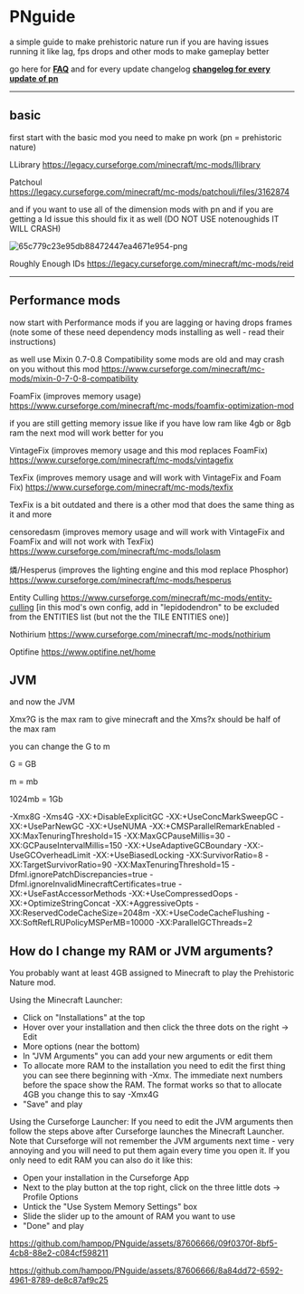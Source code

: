 # PNguide
a simple guide to make prehistoric nature run if you are having issues running it like lag, fps drops and other mods to make gameplay better

go here for [**FAQ**](FAQ.md) and for every update changelog [**changelog for every update of pn**](Update.md)
___

## basic 

first start with the basic
mod you need to make pn work (pn = prehistoric nature)

LLibrary
https://legacy.curseforge.com/minecraft/mc-mods/llibrary 

Patchoul  
https://legacy.curseforge.com/minecraft/mc-mods/patchouli/files/3162874 

and if you want to use all of the dimension mods with pn and if you are getting a Id issue this should fix it as well (DO NOT USE notenoughids IT WILL CRASH)

![65c779c23e95db88472447ea4671e954-png](https://github.com/hampop/PNguide/assets/87606666/3ff769d0-0164-4d53-9e54-90830ce2ebfb)

Roughly Enough IDs
https://legacy.curseforge.com/minecraft/mc-mods/reid 
___

##  Performance mods

now start with Performance mods if you are lagging or having drops frames 
(note some of these need dependency mods installing as well - read their instructions)

as well use Mixin 0.7-0.8 Compatibility some mods are old and may crash on you without this mod 
https://www.curseforge.com/minecraft/mc-mods/mixin-0-7-0-8-compatibility

Foam​Fix (improves memory usage) 
https://www.curseforge.com/minecraft/mc-mods/foamfix-optimization-mod


if you are still getting memory issue like if you have low ram like 4gb or 8gb ram the next mod will work better for you 


VintageFix (improves memory usage and this mod replaces Foam​Fix) 
https://www.curseforge.com/minecraft/mc-mods/vintagefix



TexFix (improves memory usage and will work with VintageFix and Foam​Fix)
https://www.curseforge.com/minecraft/mc-mods/texfix


TexFix is a bit outdated and there is a other mod that does the same thing as it and more 


censoredasm (improves memory usage and will work with VintageFix and Foam​Fix and will not work with TexFix)
https://www.curseforge.com/minecraft/mc-mods/lolasm


燐/Hesperus (improves the lighting engine and this mod replace Phosphor)
https://www.curseforge.com/minecraft/mc-mods/hesperus


Entity Culling
https://www.curseforge.com/minecraft/mc-mods/entity-culling [in this mod's own config, add in "lepidodendron" to be excluded from the ENTITIES list (but not the the TILE ENTITIES one)]


Nothirium 
https://www.curseforge.com/minecraft/mc-mods/nothirium 


Optifine
https://www.optifine.net/home 

## JVM

and now the JVM 

Xmx?G is the max ram to give minecraft and the Xms?x should be half of the max ram 

you can change the G to m                                       

G = GB

m = mb

1024mb = 1Gb

-Xmx8G -Xms4G -XX:+DisableExplicitGC -XX:+UseConcMarkSweepGC -XX:+UseParNewGC -XX:+UseNUMA -XX:+CMSParallelRemarkEnabled -XX:MaxTenuringThreshold=15 -XX:MaxGCPauseMillis=30 -XX:GCPauseIntervalMillis=150 -XX:+UseAdaptiveGCBoundary -XX:-UseGCOverheadLimit -XX:+UseBiasedLocking -XX:SurvivorRatio=8 -XX:TargetSurvivorRatio=90 -XX:MaxTenuringThreshold=15 -Dfml.ignorePatchDiscrepancies=true -Dfml.ignoreInvalidMinecraftCertificates=true -XX:+UseFastAccessorMethods -XX:+UseCompressedOops -XX:+OptimizeStringConcat -XX:+AggressiveOpts -XX:ReservedCodeCacheSize=2048m -XX:+UseCodeCacheFlushing -XX:SoftRefLRUPolicyMSPerMB=10000 -XX:ParallelGCThreads=2 

## How do I change my RAM or JVM arguments?

You probably want at least 4GB assigned to Minecraft to play the Prehistoric Nature mod.

Using the Minecraft Launcher:
- Click on "Installations" at the top
- Hover over your installation and then click the three dots on the right -> Edit
- More options (near the bottom)
- In "JVM Arguments" you can add your new arguments or edit them
- To allocate more RAM to the installation you need to edit the first thing you can see there beginning with -Xmx. The immediate next numbers before the space show the RAM. The format works so that to allocate 4GB you change this to say -Xmx4G
- "Save" and play

Using the Curseforge Launcher:
If you need to edit the JVM arguments then follow the steps above after Curseforge launches the Minecraft Launcher. Note that Curseforge will not remember the JVM arguments next time - very annoying and you will need to put them again every time you open it.
If you only need to edit RAM you can also do it like this:
- Open your installation in the Curseforge App
- Next to the play button at the top right, click on the three little dots -> Profile Options
- Untick the "Use System Memory Settings" box
- Slide the slider up to the amount of RAM you want to use
- "Done" and play 

https://github.com/hampop/PNguide/assets/87606666/09f0370f-8bf5-4cb8-88e2-c084cf598211

https://github.com/hampop/PNguide/assets/87606666/8a84dd72-6592-4961-8789-de8c87af9c25










